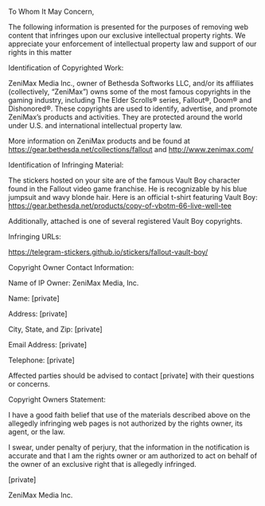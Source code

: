 To Whom It May Concern,



The following information is presented for the purposes of removing web content that infringes upon our exclusive intellectual property rights. We appreciate your enforcement of intellectual property law and support of our rights in this matter



Identification of Copyrighted Work:



ZeniMax Media Inc., owner of Bethesda Softworks LLC, and/or its affiliates (collectively, “ZeniMax”) owns some of the most famous copyrights in the gaming industry, including The Elder Scrolls® series, Fallout®, Doom® and Dishonored®. These copyrights are used to identify, advertise, and promote ZeniMax’s products and activities. They are protected around the world under U.S. and international intellectual property law.



More information on ZeniMax products and be found at https://gear.bethesda.net/collections/fallout and http://www.zenimax.com/



Identification of Infringing Material:



The stickers hosted on your site are of the famous Vault Boy character found in the Fallout video game franchise. He is recognizable by his blue jumpsuit and wavy blonde hair. Here is an official t-shirt featuring Vault Boy: https://gear.bethesda.net/products/copy-of-vbotm-66-live-well-tee



Additionally, attached is one of several registered Vault Boy copyrights.



Infringing URLs:



https://telegram-stickers.github.io/stickers/fallout-vault-boy/



Copyright Owner Contact Information:



Name of IP Owner: ZeniMax Media, Inc.

Name: [private]

Address: [private]

City, State, and Zip: [private]

Email Address: [private]

Telephone: [private]



Affected parties should be advised to contact [private] with their questions or concerns.



Copyright Owners Statement:



I have a good faith belief that use of the materials described above on the allegedly infringing web pages is not authorized by the rights owner, its agent, or the law.



I swear, under penalty of perjury, that the information in the notification is accurate and that I am the rights owner or am authorized to act on behalf of the owner of an exclusive right that is allegedly infringed.



[private]

ZeniMax Media Inc.
